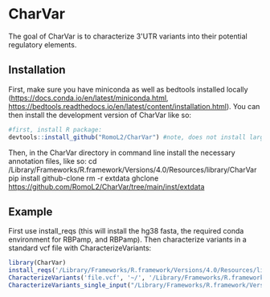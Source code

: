 
# CharVar

<!-- badges: start -->
<!-- badges: end -->

The goal of CharVar is to characterize 3'UTR variants into their potential regulatory elements.

## Installation

First, make sure you have miniconda as well as bedtools installed locally (https://docs.conda.io/en/latest/miniconda.html, https://bedtools.readthedocs.io/en/latest/content/installation.html). You can then install the development version of CharVar like so:

``` r
#first, install R package: 
devtools::install_github("RomoL2/CharVar") #note, does not install large files
```

Then, in the CharVar directory in command line install the necessary annotation files, like so:
cd /Library/Frameworks/R.framework/Versions/4.0/Resources/library/CharVar
pip install github-clone 
rm -r extdata 
ghclone https://github.com/RomoL2/CharVar/tree/main/inst/extdata 

## Example

First use install_reqs (this will install the hg38 fasta, the required conda environment for RBPamp, and RBPamp). Then characterize variants in a standard vcf file with CharacterizeVariants:

``` r
library(CharVar)
install_reqs('/Library/Frameworks/R.framework/Versions/4.0/Resources/library/CharVar')
CharacterizeVariants('file.vcf', '~/', '/Library/Frameworks/R.framework/Versions/4.0/Resources/library/CharVar', '~/')
CharacterizeVariants_single_input("/Library/Frameworks/R.framework/Versions/4.0/Resources/library/CharVar", "~/")

```

